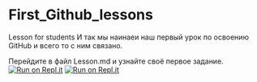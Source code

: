 # First_Github_lessons
Lesson for students
И так мы наинаеи наш первый урок по освоению GitHub и всего то с ним связано.

Перейдите в файл Lesson.md и узнайте своё первое задание.
[![Run on Repl.it](https://repl.it/badge/github/Quoshenator/First_Github_lessons)](https://repl.it/github/Quoshenator/First_Github_lessons)
[![Run on Repl.it](https://repl.it/badge/github/Quoshenator/First_Github_lessons)](https://repl.it/github/Quoshenator/First_Github_lessons)